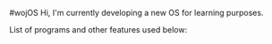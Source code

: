 #wojOS
Hi, I'm  currently developing a new OS for learning purposes.

List of programs and other features used below:
